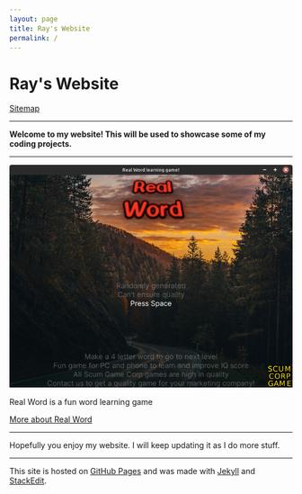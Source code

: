 ```yaml
---
layout: page
title: Ray's Website
permalink: /
---
```


# Ray's Website
[Sitemap](https://raythenoob.github.io/website/sitemap)

---

**Welcome to my website! This will be used to showcase some of my coding projects.**

---
![Real Word](https://raw.githubusercontent.com/RayTheNoob/real-word/main/assets/Screenshot1.png)

Real Word is a fun word learning game

[More about Real Word](https://raythenoob.github.io/website/real-word)

---
Hopefully you enjoy my website. I will keep updating it as I do more stuff.

---
This site is hosted on [GitHub Pages](https://github.io/) and was made with [Jekyll](https://jekyllrb.com/) and [StackEdit](https://stackedit.io/).

